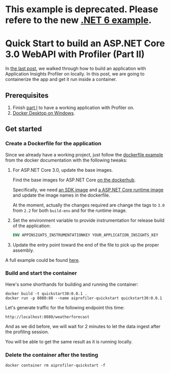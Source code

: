 # This example is deprecated. Please refere to the new [.NET 6 example](../EnableServiceProfilerForContainerAppNet6/Readme.md#dockerize-the-application-above).

# Quick Start to build an ASP.NET Core 3.0 WebAPI with Profiler (Part II)

In [the last post](./Readme.md), we walked through how to build an application with Application Insights Profiler on locally. In this post, we are going to containerize the app and get it run inside a container.

## Prerequisites

1. Finish [part I](./Readme.md) to have a working application with Profiler on.
1. [Docker Desktop on Windows](https://docs.docker.com/docker-for-windows/install/).

## Get started

### Create a Dockerfile for the application

Since we already have a working project, just follow the [dockerfile example](https://docs.docker.com/engine/examples/dotnetcore/) from the docker documentation with the following tweaks:

1. For ASP.NET Core 3.0, update the base images.

    Find the base images for ASP.NET Core [on the dockerhub](https://hub.docker.com/_/microsoft-dotnet-core).

    Specifically, we need [an SDK image](https://hub.docker.com/_/microsoft-dotnet-core-sdk/) and [a ASP.NET Core runtime image](https://hub.docker.com/_/microsoft-dotnet-core-aspnet/) and update the image names in the dockerfile.

    At the moment, actually the changes required are change the tags to `3.0` from `2.2` for both `build-env` and for the runtime image.

1. Set the environment variable to provide instrumentation for release build of the application:

    ```dockerfile
    ENV APPINSIGHTS_INSTRUMENTATIONKEY YOUR_APPLICATION_INSIGHTS_KEY
    ```

1. Update the entry point toward the end of the file to pick up the proper assembly.

A full example could be found [here](./dockerfile).

### Build and start the container

Here's some shorthands for building and running the container:

```shell
docker build -t quickstart30:0.0.1 .
docker run -p 8080:80 --name aiprofiler-quickstart quickstart30:0.0.1
```

Let's generate traffic for the following endpoint this time:

```shell
http://localhost:8080/weatherforecast
```

And as we did before, we will wait for 2 minutes to let the data ingest after the profiling session.

You will be able to get the same result as it is running locally.

### Delete the container after the testing

```shell
docker container rm aiprofiler-quickstart -f
```
